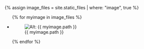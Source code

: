 {% assign image_files = site.static_files | where: "image", true %}

<ul class="photo-gallery">
  {% for myimage in image_files %}
    <li>
    <figure>
      <img class="{{ myimage.path }}" src="{{ myimage.path }}" alt="Alt: {{ myimage.path }}">
      <figcaption>{{ myimage.path }}</figcaption>
    </figure>
    </li>
  {% endfor %}
</ul>


